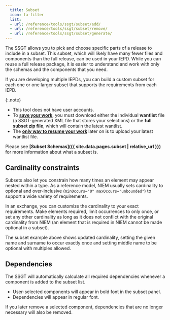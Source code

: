 ```yaml
---
  title: Subset
  icon: fa-filter
  list:
  - url: /reference/tools/ssgt/subset/add/
  - url: /reference/tools/ssgt/subset/remove/
  - url: /reference/tools/ssgt/subset/generate/
---
```


The SSGT allows you to pick and choose specific parts of a release to include in a subset.  This subset, which will likely have many fewer files and components than the full release, can be used in your IEPD.  While you can reuse a full release package, it is easier to understand and work with only the schemas and the components that you need.

If you are developing multiple IEPDs, you can build a custom subset for each one or one larger subset that supports the requirements from each IEPD.

{:.note}
- This tool does not have user accounts.
- To **[save your work](generate)**, you must download either the individual **wantlist** file (a SSGT-generated XML file that stores your selections) or the **full subset zip file**, which will contain the latest wantlist.
- The **[only way to resume your work](../options/resume-work)** later on is to upload your latest wantlist file.

Please see **[Subset Schemas]({{ site.data.pages.subset | relative_url }})** for more information about what a subset is.

## Cardinality constraints

Subsets also let you constrain how many times an element may appear nested within a type.  As a reference model, NIEM usually sets cardinality to optional and over-inclusive (`minOccurs="0" maxOccurs="unbounded"`) to support a wide variety of requirements.

In an exchange, you can customize the cardinality to your exact requirements.  Make elements required, limit occurrences to only once, or set any other cardinality as long as it does not conflict with the original cardinality from NIEM (an element that is required in NIEM cannot be made optional in a subset).

The subset example above shows updated cardinality, setting the given name and surname to occur exactly once and setting middle name to be optional with multiples allowed.

## Dependencies

The SSGT will automatically calculate all required dependencies whenever a component is added to the subset list.

- User-selected components will appear in bold font in the subset panel.
- Dependencies will appear in regular font.

If you later remove a selected component, dependencies that are no longer necessary will also be removed.
